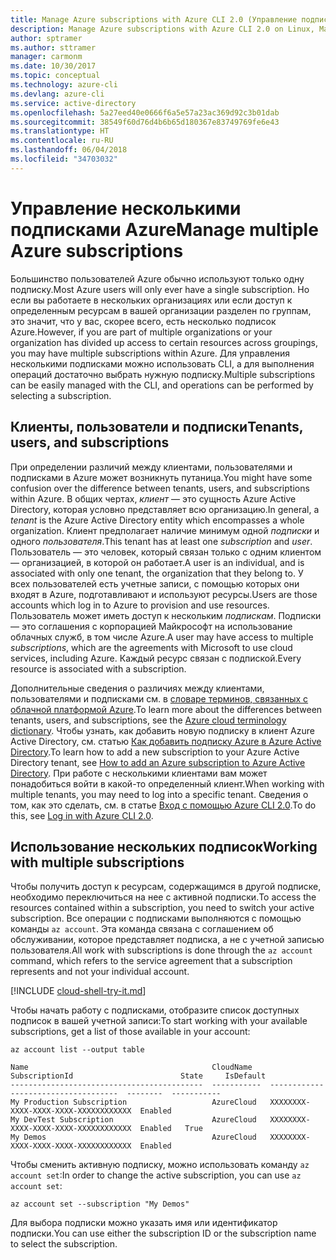 ```yaml
---
title: Manage Azure subscriptions with Azure CLI 2.0 (Управление подписками Azure с помощью Azure CLI 2.0)
description: Manage Azure subscriptions with Azure CLI 2.0 on Linux, Mac, or Windows (Управление подписками Azure с помощью Azure CLI 2.0 на платформах Windows, Mac или Linux).
author: sptramer
ms.author: sttramer
manager: carmonm
ms.date: 10/30/2017
ms.topic: conceptual
ms.technology: azure-cli
ms.devlang: azure-cli
ms.service: active-directory
ms.openlocfilehash: 5a27eed40e0666f6a5e57a23ac369d92c3b01dab
ms.sourcegitcommit: 38549f60d76d4b6b65d180367e83749769fe6e43
ms.translationtype: HT
ms.contentlocale: ru-RU
ms.lasthandoff: 06/04/2018
ms.locfileid: "34703032"
---
```

# <a name="manage-multiple-azure-subscriptions"></a><span data-ttu-id="e6875-103">Управление несколькими подписками Azure</span><span class="sxs-lookup"><span data-stu-id="e6875-103">Manage multiple Azure subscriptions</span></span>

<span data-ttu-id="e6875-104">Большинство пользователей Azure обычно используют только одну подписку.</span><span class="sxs-lookup"><span data-stu-id="e6875-104">Most Azure users will only ever have a single subscription.</span></span> <span data-ttu-id="e6875-105">Но если вы работаете в нескольких организациях или если доступ к определенным ресурсам в вашей организации разделен по группам, это значит, что у вас, скорее всего, есть несколько подписок Azure.</span><span class="sxs-lookup"><span data-stu-id="e6875-105">However, if you are part of multiple organizations or your organization has divided up access to certain resources across groupings, you may have multiple subscriptions within Azure.</span></span> <span data-ttu-id="e6875-106">Для управления несколькими подписками можно использовать CLI, а для выполнения операций достаточно выбрать нужную подписку.</span><span class="sxs-lookup"><span data-stu-id="e6875-106">Multiple subscriptions can be easily managed with the CLI, and operations can be performed by selecting a subscription.</span></span>

## <a name="tenants-users-and-subscriptions"></a><span data-ttu-id="e6875-107">Клиенты, пользователи и подписки</span><span class="sxs-lookup"><span data-stu-id="e6875-107">Tenants, users, and subscriptions</span></span>

<span data-ttu-id="e6875-108">При определении различий между клиентами, пользователями и подписками в Azure может возникнуть путаница.</span><span class="sxs-lookup"><span data-stu-id="e6875-108">You might have some confusion over the difference between tenants, users, and subscriptions within Azure.</span></span> <span data-ttu-id="e6875-109">В общих чертах, _клиент_ — это сущность Azure Active Directory, которая условно представляет всю организацию.</span><span class="sxs-lookup"><span data-stu-id="e6875-109">In general, a _tenant_ is the Azure Active Directory entity which encompasses a whole organization.</span></span> <span data-ttu-id="e6875-110">Клиент предполагает наличие минимум одной _подписки_ и одного _пользователя_.</span><span class="sxs-lookup"><span data-stu-id="e6875-110">This tenant has at least one _subscription_ and _user_.</span></span> <span data-ttu-id="e6875-111">Пользователь — это человек, который связан только с одним клиентом — организацией, в которой он работает.</span><span class="sxs-lookup"><span data-stu-id="e6875-111">A user is an individual, and is associated with only one tenant, the organization that they belong to.</span></span> <span data-ttu-id="e6875-112">У всех пользователей есть учетные записи, с помощью которых они входят в Azure, подготавливают и используют ресурсы.</span><span class="sxs-lookup"><span data-stu-id="e6875-112">Users are those accounts which log in to Azure to provision and use resources.</span></span> <span data-ttu-id="e6875-113">Пользователь может иметь доступ к нескольким _подпискам_. Подписки — это соглашения с корпорацией Майкрософт на использование облачных служб, в том числе Azure.</span><span class="sxs-lookup"><span data-stu-id="e6875-113">A user may have access to multiple _subscriptions_, which are the agreements with Microsoft to use cloud services, including Azure.</span></span> <span data-ttu-id="e6875-114">Каждый ресурс связан с подпиской.</span><span class="sxs-lookup"><span data-stu-id="e6875-114">Every resource is associated with a subscription.</span></span>

<span data-ttu-id="e6875-115">Дополнительные сведения о различиях между клиентами, пользователями и подписками см. в [словаре терминов, связанных с облачной платформой Azure](/azure/azure-glossary-cloud-terminology).</span><span class="sxs-lookup"><span data-stu-id="e6875-115">To learn more about the differences between tenants, users, and subscriptions, see the [Azure cloud terminology dictionary](/azure/azure-glossary-cloud-terminology).</span></span>
<span data-ttu-id="e6875-116">Чтобы узнать, как добавить новую подписку в клиент Azure Active Directory, см. статью [Как добавить подписку Azure в Azure Active Directory](/azure/active-directory/active-directory-how-subscriptions-associated-directory).</span><span class="sxs-lookup"><span data-stu-id="e6875-116">To learn how to add a new subscription to your Azure Active Directory tenant, see [How to add an Azure subscription to Azure Active Directory](/azure/active-directory/active-directory-how-subscriptions-associated-directory).</span></span>
<span data-ttu-id="e6875-117">При работе с несколькими клиентами вам может понадобиться войти в какой-то определенный клиент.</span><span class="sxs-lookup"><span data-stu-id="e6875-117">When working with multiple tenants, you may need to log into a specific tenant.</span></span> <span data-ttu-id="e6875-118">Сведения о том, как это сделать, см. в статье [Вход с помощью Azure CLI 2.0](/cli/azure/authenticate-azure-cli).</span><span class="sxs-lookup"><span data-stu-id="e6875-118">To do this, see [Log in with Azure CLI 2.0](/cli/azure/authenticate-azure-cli).</span></span>

## <a name="working-with-multiple-subscriptions"></a><span data-ttu-id="e6875-119">Использование нескольких подписок</span><span class="sxs-lookup"><span data-stu-id="e6875-119">Working with multiple subscriptions</span></span>

<span data-ttu-id="e6875-120">Чтобы получить доступ к ресурсам, содержащимся в другой подписке, необходимо переключиться на нее с активной подписки.</span><span class="sxs-lookup"><span data-stu-id="e6875-120">To access the resources contained within a subscription, you need to switch your active subscription.</span></span> <span data-ttu-id="e6875-121">Все операции с подписками выполняются с помощью команды `az account`. Эта команда связана с соглашением об обслуживании, которое представляет подписка, а не с учетной записью пользователя.</span><span class="sxs-lookup"><span data-stu-id="e6875-121">All work with subscriptions is done through the `az account` command, which refers to the service agreement that a subscription represents and not your individual account.</span></span>

[!INCLUDE [cloud-shell-try-it.md](includes/cloud-shell-try-it.md)]

<span data-ttu-id="e6875-122">Чтобы начать работу с подписками, отобразите список доступных подписок в вашей учетной записи:</span><span class="sxs-lookup"><span data-stu-id="e6875-122">To start working with your available subscriptions, get a list of those available in your account:</span></span>

```azurecli-interactive
az account list --output table
```

```Output
Name                                         CloudName    SubscriptionId                        State     IsDefault
-------------------------------------------  -----------  ------------------------------------  --------  -----------
My Production Subscription                   AzureCloud   XXXXXXXX-XXXX-XXXX-XXXX-XXXXXXXXXXXX  Enabled
My DevTest Subscription                      AzureCloud   XXXXXXXX-XXXX-XXXX-XXXX-XXXXXXXXXXXX  Enabled   True
My Demos                                     AzureCloud   XXXXXXXX-XXXX-XXXX-XXXX-XXXXXXXXXXXX  Enabled
```

<span data-ttu-id="e6875-123">Чтобы сменить активную подписку, можно использовать команду `az account set`:</span><span class="sxs-lookup"><span data-stu-id="e6875-123">In order to change the active subscription, you can use `az account set`:</span></span>

```azurecli-interactive
az account set --subscription "My Demos"
```

<span data-ttu-id="e6875-124">Для выбора подписки можно указать имя или идентификатор подписки.</span><span class="sxs-lookup"><span data-stu-id="e6875-124">You can use either the subscription ID or the subscription name to select the subscription.</span></span>
